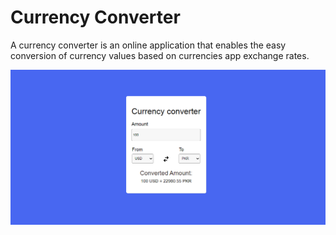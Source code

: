 # Currency Converter
A  currency converter is an online application that enables the easy conversion of currency values based on currencies app exchange rates.

<p align="center">
  <img src="./hhhhh.PNG"/>
</p>
